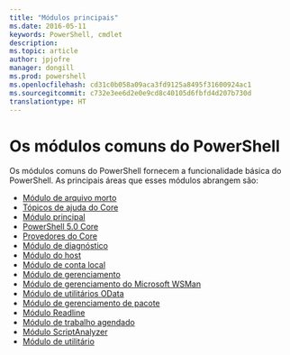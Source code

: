 ```yaml
---
title: "Módulos principais"
ms.date: 2016-05-11
keywords: PowerShell, cmdlet
description: 
ms.topic: article
author: jpjofre
manager: dongill
ms.prod: powershell
ms.openlocfilehash: cd31c0b058a09aca3fd9125a8495f31600924ac1
ms.sourcegitcommit: c732e3ee6d2e0e9cd8c40105d6fbfd4d207b730d
translationtype: HT
---
```

#  <a name="the-powershell-common-modules"></a>Os módulos comuns do PowerShell

Os módulos comuns do PowerShell fornecem a funcionalidade básica do PowerShell.
As principais áreas que esses módulos abrangem são:

-  [Módulo de arquivo morto](core-modules/Microsoft.PowerShell.Archive-Module.md)
-  [Tópicos de ajuda do Core](core-modules/Windows-PowerShell-Core-About-Topics.md)
-  [Módulo principal](core-modules/Microsoft.PowerShell.Core-Module.md)
-  [PowerShell 5.0 Core](core-modules/Windows-PowerShell-5.0.md)
-  [Provedores do Core](core-modules/Windows-PowerShell-Core-Providers.md)
-  [Módulo de diagnóstico](core-modules/Microsoft.PowerShell.Diagnostics-Module.md)
-  [Módulo do host](core-modules/Microsoft.PowerShell.Host-Module.md)
-  [Módulo de conta local](core-modules/PSLocalAccount5-Module.md)
-  [Módulo de gerenciamento](core-modules/Microsoft.PowerShell.Management-Module.md)
-  [Módulo de gerenciamento do Microsoft WSMan](core-modules/Microsoft.WSMan.Management-Module.md)
-  [Módulo de utilitários OData](core-modules/Microsoft.PowerShell.ODataUtils-Module.md)
-  [Módulo de gerenciamento de pacote](core-modules/PackageManagement-Module.md)
-  [Módulo Readline](core-modules/PSReadline-Module.md)
-  [Módulo de trabalho agendado](core-modules/PSScheduledJob-Module.md)
-  [Módulo ScriptAnalyzer](core-modules/PSScriptAnalyzer-Module.md)
-  [Módulo de utilitário](core-modules/Microsoft.PowerShell.Utility-Module.md)
